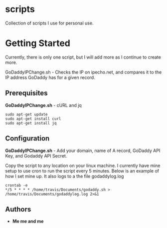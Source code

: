 # scripts

Collection of scripts I use for personal use.

# Getting Started

Currently, there is only one script, but I will add more as I continue to create more.

GoDaddyIPChange.sh - Checks the IP on ipecho.net, and compares it to the IP address GoDaddy has for a given record.

## Prerequisites

**GoDaddyIPChange.sh** - cURL and jq

```
sudo apt-get update
sudo apt-get install curl
sudo apt-get install jq
```

## Configuration

**GoDaddyIPChange.sh** - Add your domain, name of A record, GoDaddy API Key, and Godaddy API Secret. 

Copy the script to any location on your linux machine. I currently have mine setup to use cron to run the script every 5 minutes. Below is an example of how I set mine up. It also logs to a the file godaddylog.log

```
crontab -e
*/5 * * * * /home/travis/Documents/godaddy.sh > /home/travis/Documents/godaddylog.log 2>&1
```

## Authors

* **Me me and me**